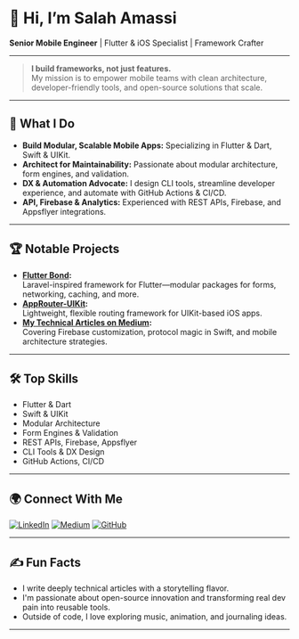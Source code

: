# 👋 Hi, I’m Salah Amassi

**Senior Mobile Engineer** | Flutter & iOS Specialist | Framework Crafter

---

> **I build frameworks, not just features.**  
> My mission is to empower mobile teams with clean architecture, developer-friendly tools, and open-source solutions that scale.

---

## 🚀 What I Do

- **Build Modular, Scalable Mobile Apps:** Specializing in Flutter & Dart, Swift & UIKit.
- **Architect for Maintainability:** Passionate about modular architecture, form engines, and validation.
- **DX & Automation Advocate:** I design CLI tools, streamline developer experience, and automate with GitHub Actions & CI/CD.
- **API, Firebase & Analytics:** Experienced with REST APIs, Firebase, and Appsflyer integrations.

---

## 🏆 Notable Projects

- **[Flutter Bond](https://github.com/salahamassi/flutter_bond):**  
  Laravel-inspired framework for Flutter—modular packages for forms, networking, caching, and more.
- **[AppRouter-UIKit](https://github.com/salahamassi/AppRouter-UIKit):**  
  Lightweight, flexible routing framework for UIKit-based iOS apps.
- **[My Technical Articles on Medium](https://medium.com/@salahamassi):**  
  Covering Firebase customization, protocol magic in Swift, and mobile architecture strategies.

---

## 🛠️ Top Skills

- Flutter & Dart
- Swift & UIKit
- Modular Architecture
- Form Engines & Validation
- REST APIs, Firebase, Appsflyer
- CLI Tools & DX Design
- GitHub Actions, CI/CD

---

## 🌍 Connect With Me

[![LinkedIn](https://img.shields.io/badge/LinkedIn-blue?logo=linkedin&logoColor=white)](https://www.linkedin.com/in/salah-nahed-a73250135/)
[![Medium](https://img.shields.io/badge/Medium-12100E?logo=medium&logoColor=white)](https://medium.com/@salahamassi)
[![GitHub](https://img.shields.io/badge/GitHub-181717?logo=github&logoColor=white)](https://github.com/salahamassi)

---

## ✍️ Fun Facts

- I write deeply technical articles with a storytelling flavor.
- I'm passionate about open-source innovation and transforming real dev pain into reusable tools.
- Outside of code, I love exploring music, animation, and journaling ideas.

---

<!--
✨ Always open to collaboration, code reviews, and coffee chats about mobile architecture or open-source!
-->
